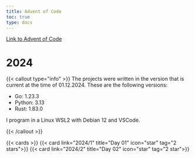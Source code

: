 ```yaml
---
title: Advent of Code
toc: true
type: docs
---
```


[Link to Advent of Code](https://adventofcode.com)

# 2024

{{< callout type="info" >}}
The projects were written in the version that is current at the time of 01.12.2024. These are the following versions:

- Go: 1.23.3
- Python: 3.13
- Rust: 1.83.0

I program in a Linux WSL2 with Debian 12 and VSCode.

{{< /callout >}}

{{< cards >}}
{{< card link="2024/1" title="Day 01" icon="star" tag="2 stars">}}
{{< card link="2024/2" title="Day 02" icon="star" tag="2 star">}}
<!-- {{< card link="2024/3" title="Day 03" icon="star" >}}
{{< card link="2024/4" title="Day 04" icon="star" >}}
{{< card link="2024/5" title="Day 05" icon="star" >}}
{{< card link="2024/6" title="Day 06" icon="star" >}}
{{< card link="2024/7" title="Day 07" icon="star" >}}
{{< card link="2024/8" title="Day 08" icon="star" >}}
{{< card link="2024/9" title="Day 09" icon="star" >}}
{{< card link="2024/10" title="Day 10" icon="star" >}}
{{< card link="2024/11" title="Day 11" icon="star" >}}
{{< card link="2024/12" title="Day 12" icon="star" >}}
{{< card link="2024/13" title="Day 13" icon="star" >}}
{{< card link="2024/14" title="Day 14" icon="star" >}}
{{< card link="2024/15" title="Day 15" icon="star" >}}
{{< card link="2024/16" title="Day 16" icon="star" >}}
{{< card link="2024/17" title="Day 17" icon="star" >}}
{{< card link="2024/18" title="Day 18" icon="star" >}}
{{< card link="2024/19" title="Day 19" icon="star" >}}
{{< card link="2024/20" title="Day 20" icon="star" >}}
{{< card link="2024/21" title="Day 21" icon="star" >}}
{{< card link="2024/22" title="Day 22" icon="star" >}}
{{< card link="2024/23" title="Day 23" icon="star" >}}
{{< card link="2024/24" title="Day 24" icon="star" >}}
{{< /cards >}}
-->